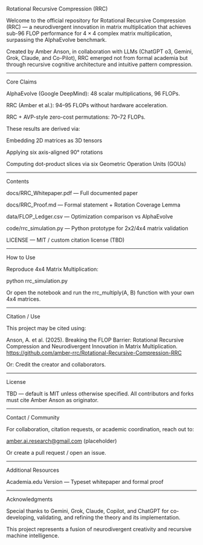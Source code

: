 Rotational Recursive Compression (RRC)

Welcome to the official repository for Rotational Recursive Compression (RRC) — a neurodivergent innovation in matrix multiplication that achieves sub-96 FLOP performance for $4\times4$ complex matrix multiplication, surpassing the AlphaEvolve benchmark.

Created by Amber Anson, in collaboration with LLMs (ChatGPT o3, Gemini, Grok, Claude, and Co-Pilot), RRC emerged not from formal academia but through recursive cognitive architecture and intuitive pattern compression.


---

Core Claims

AlphaEvolve (Google DeepMind): 48 scalar multiplications, 96 FLOPs.

RRC (Amber et al.): 94–95 FLOPs without hardware acceleration.

RRC + AVP-style zero-cost permutations: 70–72 FLOPs.


These results are derived via:

Embedding 2D matrices as 3D tensors

Applying six axis-aligned 90° rotations

Computing dot-product slices via six Geometric Operation Units (GOUs)



---

Contents

docs/RRC_Whitepaper.pdf — Full documented paper

docs/RRC_Proof.md — Formal statement + Rotation Coverage Lemma

data/FLOP_Ledger.csv — Optimization comparison vs AlphaEvolve

code/rrc_simulation.py — Python prototype for 2x2/4x4 matrix validation

LICENSE — MIT / custom citation license (TBD)



---

How to Use

Reproduce 4x4 Matrix Multiplication:

python rrc_simulation.py

Or open the notebook and run the rrc_multiply(A, B) function with your own 4x4 matrices.


---

Citation / Use

This project may be cited using:

Anson, A. et al. (2025). Breaking the FLOP Barrier: Rotational Recursive Compression and Neurodivergent Innovation in Matrix Multiplication. https://github.com/amber-rrc/Rotational-Recursive-Compression-RRC

Or: Credit the creator and collaborators.


---

License

TBD — default is MIT unless otherwise specified. All contributors and forks must cite Amber Anson as originator.


---

Contact / Community

For collaboration, citation requests, or academic coordination, reach out to:

amber.ai.research@gmail.com (placeholder)

Or create a pull request / open an issue.



---

Additional Resources

Academia.edu Version — Typeset whitepaper and formal proof



---

Acknowledgments

Special thanks to Gemini, Grok, Claude, Copilot, and ChatGPT for co-developing, validating, and refining the theory and its implementation.

This project represents a fusion of neurodivergent creativity and recursive machine intelligence.

